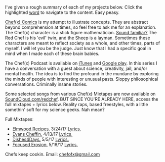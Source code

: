 I've given a rough summary of each of my projects below. Click the highlighted [word](https://img.memesuper.com/0d2473e45db5e6cb52934ad3afafe0ed_img-word-meme_554-369.jpeg) to navigate to the content. Easy peasy. 

[Chef(x) Comics](https://www.instagram.com/chefofx/) is my attempt to illustrate concepts. They are abstract beyond comprehension at times, so feel free to ask me for an explanation. The Chef(x) character is a stick figure mathematician. [Sound familiar?](http://www.xkcd.com/) The Red Chef is his 'evil' twin, and the Sheep is a layman. Sometimes these characters are meant to reflect society as a whole, and other times, parts of myself. I will let you be the judge. Just know that I had a specific goal in mind when I made each of these brain babies. 

The Chef(x) Podcast is available on [iTunes](https://itunes.apple.com/us/podcast/the-chef-x-podcast/id1227336978?mt=2) and [Google play](https://playmusic.app.goo.gl/?ibi=com.google.PlayMusic&isi=691797987&ius=googleplaymusic&link=https://play.google.com/music/m/I3rgybfbwoigom32k224js4y27a?t%3DThe_Chef(x)_Podcast%26pcampaignid%3DMKT-na-all-co-pr-mu-pod-16). In this series I have a conversation with a guest about science, creativity, jail, and/or mental health. The idea is to find the profound in the mundane by exploring the minds of people with interesting or unusual pasts. Sloppy philosophical conversations. Criminally insane stories. 

Some selected songs from various Chef(x) Mixtapes are now available on [SoundCloud.com/redchef](https://soundcloud.com/redchef). BUT SINCE YOU'RE ALREADY HERE, access the full mixtapes + lyrics below. Reality raps, based freestyles, with a little somethin' soft for my science geeks. Nah mean?  

Full Mixtapes:
- [Elmwood Recipes.](https://soundcloud.com/redchef/sets/elmwood-recipes/s-4d0MH) 3/24/17 [Lyrics.](https://drive.google.com/open?id=0B1Ol8fuZMTCWaldOV2ZYYVlyRlk)
- [Evans Cheffin.](https://soundcloud.com/redchef/sets/evans-cheffin/s-5ctrP) 4/13/17 [Lyrics.](https://drive.google.com/open?id=0B1Ol8fuZMTCWWS1OUHptcEN4aWM)
- [Dishes4Days.](https://soundcloud.com/redchef/sets/dishes4days/s-NY0Mc) 5/5/17 [Lyrics.](https://drive.google.com/open?id=0B1Ol8fuZMTCWc09Yb2tRZndleVE)
- [Focused Erosion.](https://soundcloud.com/redchef/sets/focused-erosion/s-pihsw) 5/16/17 [Lyrics.](https://drive.google.com/open?id=0B1Ol8fuZMTCWWVNQdXd2ZndiaDA)

Chefs keep cookin. Email: chefofx@gmail.com
